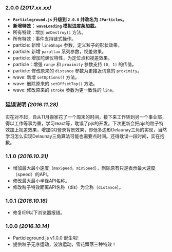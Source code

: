 ### 2.0.0 *(2017.xx.xx)*
 - **`Particleground.js` 升级到 `2.0.0` 并改名为 `JParticles`。**
 - **新增特效： `waveLoading` 模拟进度条加载。**
 - 所有特效：增加 `onDestroy()` 方法。
 - 所有特效：事件支持链式操作。
 - particle: 新增 `lineShape` 参数，定义粒子的形状效果。
 - particle: 新增 `parallax` 系列参数，视差效果。
 - particle: 增加陀螺仪特性，为定位点和视差效果。
 - particle：增强 `range` 和 `proximity` 参数支持 `(0, 1)` 的传值。
 - particle: 修改原来的 `distance` 参数为更接近词意的 `proximity`。
 - wave: 新增 `setOptions()` 方法。
 - wave: 删除原来的 `setOffsetTop()` 方法。
 - wave: 修改原来的 `stroke` 参数为更一致性的 `line`。

### 延误说明 *(2016.11.28)*

实在对不起，自从11月搬家花了一个周末的时间，接下来工作转到另一个事业部，得以工作等事为重，学习react等，耽误了pjs的开发。下次更新会把pjs的粒子特效加上视差效果，增加QQ登录背景效果，即低多边形Delaunay三角的实现，当然学习怎么实现Delaunay三角算法可能也需要点时间。还得耽误一段时间，实在抱歉。

### 1.1.0 *(2016.10.31)*

- 增加最大最小速度（`maxSpeed`，`minSpeed`），删除原有只是表示最大速度（speed）的API。
- 修改最大最小半径API名称。
- 修改粒子特效距离API名称（dis）为全称（`distance`）。

### 1.0.1 *(2016.10.16)*

- 修复IE9以下浏览器报错。

### 1.0.0 *(2016.10.14)*

- Particleground.js v1.0.0 诞生啦!
- 提供粒子无序运动，波浪运动，雪花飘落三种特效！